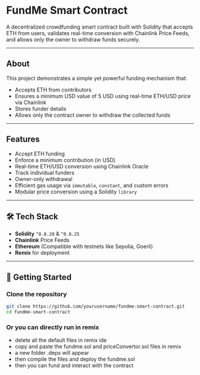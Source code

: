 # FundMe Smart Contract

A decentralized crowdfunding smart contract built with Solidity that accepts ETH from users, validates real-time conversion with Chainlink Price Feeds, and allows only the owner to withdraw funds securely.

---

## About

This project demonstrates a simple yet powerful funding mechanism that:

- Accepts ETH from contributors
- Ensures a minimum USD value of 5 USD using real-time ETH/USD price via Chainlink
- Stores funder details
- Allows only the contract owner to withdraw the collected funds

---

## Features

- Accept ETH funding
- Enforce a minimum contribution (in USD)
- Real-time ETH/USD conversion using Chainlink Oracle
- Track individual funders
- Owner-only withdrawal
- Efficient gas usage via `immutable`, `constant`, and custom errors
- Modular price conversion using a Solidity `library`

---

## 🛠 Tech Stack

- **Solidity** `^0.8.20` & `^0.8.25`
- **Chainlink** Price Feeds
- **Ethereum** (Compatible with testnets like Sepolia, Goerli)
- **Remix** for deployment

---

## 🧪 Getting Started

### Clone the repository

```bash
git clone https://github.com/yourusername/fundme-smart-contract.git
cd fundme-smart-contract
```

### Or you can directly run in remix

- delete all the default files in remix ide
- copy and paste the fundme.sol and priceConvertor.sol files in remix
- a new folder .deps will appear
- then compile the files and deploy the fundme.sol
- then you can fund and interact with the contract
